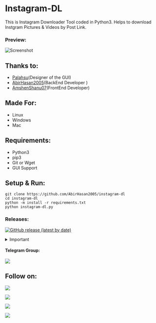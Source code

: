 # Instagram-DL
This is Instagram Downloader Tool coded in Python3. Helps to download Instgram Pictures & Videos by Post Link.

### Preview:
![Screenshot](src/screenshot.png)

## Thanks to:
- [Palahsu](https://github.com/palahsu)(Designer of the GUI)
- [AbirHasan2005](https://github.com/AbirHasan2005)(BackEnd Developer )
- [AmshenShanu07](https://github.com/AmshenShanu07)(FrontEnd Developer)


## Made For:
- Linux
- Windows
- Mac

## Requirements:
- Python3
- pip3
- Git or Wget
- GUI Support

## Setup & Run:
```
git clone https://github.com/AbirHasan2005/instagram-dl
cd instagram-dl
python -m install -r requirements.txt
python instagram-dl.py
```

### Releases:
[![GitHub release (latest by date)](https://img.shields.io/github/v/release/AbirHasan2005/instagram-dl?logo=github)](https://github.com/AbirHasan2005/instagram-dl/releases)

<details>
  <summary>Important</summary>
  
#### ![GitHub top language](https://img.shields.io/github/languages/top/AbirHasan2005/instagram-dl?logo=python)
  
This is in development. Could be buggy. If you get any kind of error please report in [issues](https://github.com/AbirHasan2005/instagram-dl/issues). Also you can report on my [Telegram Group](http://t.me/linux_repo). Also this is available on [SourceForge](https://sourceforge.net/projects/instagram-dl/) as EXE File for Windows.

#### SourceForge:
<a href="https://sourceforge.net/projects/instagram-dl/"><img alt="SourceForge" src="https://img.shields.io/sourceforge/dt/instagram-dl?color=blue&label=SourceForge&logo=sourceforge"></a>

</details>

#### Telegram Group:
<a href="https://t.me/linux_repo"><img src="https://img.shields.io/badge/Telegram-Join%20Telegram%20Group-blue.svg?logo=telegram"></a>

## Follow on:
<p align="left">
<a href="https://github.com/AbirHasan2005"><img src="https://img.shields.io/badge/GitHub-Follow%20on%20GitHub-inactive.svg?logo=github"></a>
</p>
<p align="left">
<a href="https://twitter.com/AbirHasan2005"><img src="https://img.shields.io/badge/Twitter-Follow%20on%20Twitter-informational.svg?logo=twitter"></a>
</p>
<p align="left">
<a href="https://facebook.com/AbirHasan2005"><img src="https://img.shields.io/badge/Facebook-Follow%20on%20Facebook-blue.svg?logo=facebook"></a>
</p>
<p align="left">
<a href="https://instagram.com/AbirHasan2005"><img src="https://img.shields.io/badge/Instagram-Follow%20on%20Instagram-important.svg?logo=instagram"></a>
</p>
